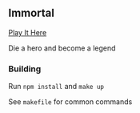 ## Immortal
[Play It Here](https://eswaidner.github.io/immortal/)

Die a hero and become a legend

### Building
Run `npm install` and `make up`

See `makefile` for common commands
